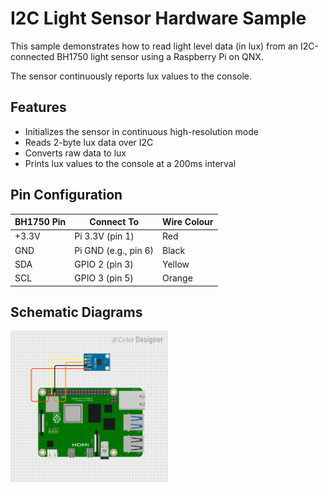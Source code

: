 # I2C Light Sensor Hardware Sample

This sample demonstrates how to read light level data (in lux) from an I2C-connected BH1750 light sensor using a Raspberry Pi on QNX. 

The sensor continuously reports lux values to the console.

## Features
- Initializes the sensor in continuous high-resolution mode
- Reads 2-byte lux data over I2C
- Converts raw data to lux
- Prints lux values to the console at a 200ms interval

## Pin Configuration

| BH1750 Pin | Connect To                               | Wire Colour |
|------------|------------------------------------------|-------------|
| +3.3V      | Pi 3.3V (pin 1)                          | Red         |
| GND        | Pi GND (e.g., pin 6)                     | Black       |
| SDA        | GPIO 2 (pin 3)                           | Yellow      |
| SCL        | GPIO 3 (pin 5)                           | Orange      |

## Schematic Diagrams

<img src="./circuit-light-sensor-bh-1750.png" width="50%" />